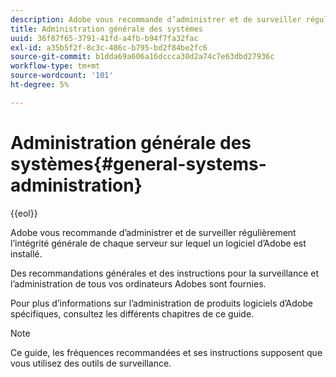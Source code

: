 ```yaml
---
description: Adobe vous recommande d’administrer et de surveiller régulièrement l’intégrité générale de chaque serveur sur lequel un logiciel d’Adobe est installé.
title: Administration générale des systèmes
uuid: 36f87f65-3791-41fd-a4fb-b94f7fa32fac
exl-id: a35b5f2f-8c3c-486c-b795-bd2f84be2fc6
source-git-commit: b1dda69a606a16dccca30d2a74c7e63dbd27936c
workflow-type: tm+mt
source-wordcount: '101'
ht-degree: 5%

---
```


# Administration générale des systèmes{#general-systems-administration}

{{eol}}

Adobe vous recommande d’administrer et de surveiller régulièrement l’intégrité générale de chaque serveur sur lequel un logiciel d’Adobe est installé.

Des recommandations générales et des instructions pour la surveillance et l’administration de tous vos ordinateurs Adobes sont fournies.

Pour plus d’informations sur l’administration de produits logiciels d’Adobe spécifiques, consultez les différents chapitres de ce guide.

>[!NOTE]
>
>Ce guide, les fréquences recommandées et ses instructions supposent que vous utilisez des outils de surveillance.
